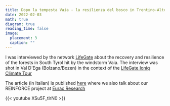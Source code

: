 ```yaml
---
title: Dopo la tempesta Vaia - la resilienza del bosco in Trentino-Alto Adige
date: 2022-02-03
math: true
diagram: true
reading_time: false  
image:
  placement: 3
  caption: ""
---
```


I was interviewed by the network [LifeGate](https://www.lifegate.com/) about the recovery and resilience of the forests in South Tyrol hit by the windstorm Vaia. The interview was shot in Val D'Ega (Bolzano/Bozen) in the context of the [LifeGate Ioniq Climate Tour](https://www.lifegate.it/ioniq-5-lifegate-climate-tour-hyundai-resilienza)   

The article (in Italian) is published [here](https://www.lifegate.it/video/dopo-tempesta-vaia-resilienza) where we also talk about our REINFORCE project at [Eurac Research](https://www.eurac.edu/en/institutes-centers/institute-for-alpine-environment/projects/reinforce)

{{< youtube XSu5F_tlrN0 >}}



